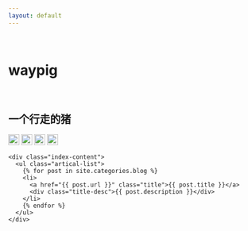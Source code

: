```yaml
---
layout: default
---
```


<body>
  <div class="index-wrapper">
    <div class="aside">
      <div class="info-card">
        <h1>waypig</h1>
        <h2>一个行走的猪</h2>
<a href="https://www.weibo.com/" target="_blank"><img src="http://www.weibo.com/favicon.ico" alt="" width="22"/></a>
<a href="https://www.zhihu.com/" target="_blank"><img src="https://static.zhihu.com/static/favicon.ico" alt="" width="22"/></a>
<a href="https://www.v2ex.com" target="_blank"><img src="https://www.v2ex.com/static/img/icon_rayps_64.png" alt="" width="22"/></a>
<a href="https://www.bilibili.com" target="_blank"><img src="https://static.hdslb.com/images/favicon.ico" alt="" width="22"/></a>
      </div>
      <div id="particles-js"></div>
    </div>

    <div class="index-content">
      <ul class="artical-list">
        {% for post in site.categories.blog %}
        <li>
          <a href="{{ post.url }}" class="title">{{ post.title }}</a>
          <div class="title-desc">{{ post.description }}</div>
        </li>
        {% endfor %}
      </ul>
    </div>
  </div>
</body>
